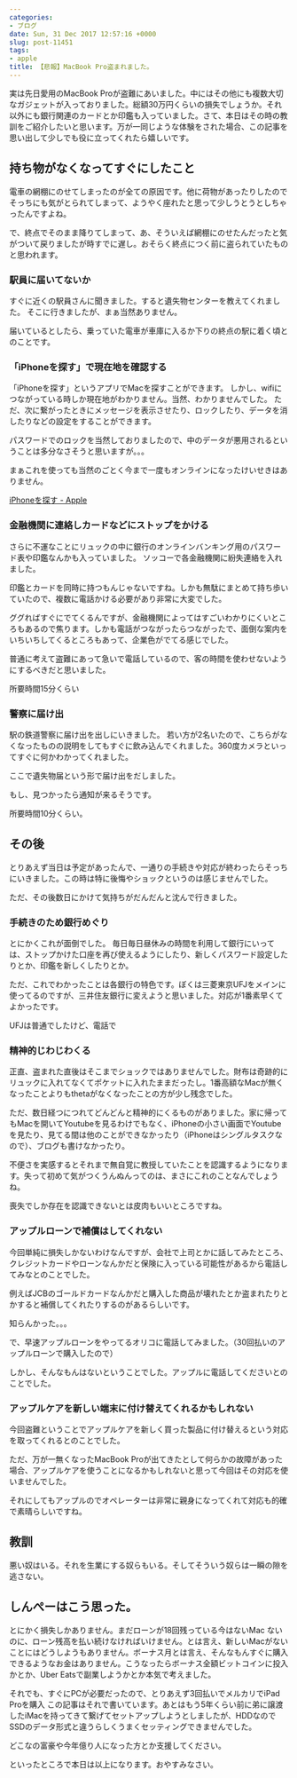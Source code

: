 ```yaml
---
categories:
- ブログ
date: Sun, 31 Dec 2017 12:57:16 +0000
slug: post-11451
tags:
- apple
title: 【悲報】MacBook Pro盗まれました。
---
```


実は先日愛用のMacBook Proが盗難にあいました。中にはその他にも複数大切なガジェットが入っておりました。総額30万円くらいの損失でしょうか。それ以外にも銀行関連のカードとか印鑑も入っていました。さて、本日はその時の教訓をご紹介したいと思います。万が一同じような体験をされた場合、この記事を思い出して少しでも役に立ってくれたら嬉しいです。

<!--more-->

<h2>持ち物がなくなってすぐにしたこと</h2>

電車の網棚にのせてしまったのが全ての原因です。他に荷物があったりしたのでそっちにも気がとられてしまって、ようやく座れたと思って少しうとうとしちゃったんですよね。

で、終点でそのまま降りてしまって、あ、そういえば網棚にのせたんだったと気がついて戻りましたが時すでに遅し。おそらく終点につく前に盗られていたものと思われます。

<h3>駅員に届いてないか</h3>

すぐに近くの駅員さんに聞きました。すると遺失物センターを教えてくれました。
そこに行きましたが、まぁ当然ありません。

届いているとしたら、乗っていた電車が車庫に入るか下りの終点の駅に着く頃とのことです。


<h3>「iPhoneを探す」で現在地を確認する</h3>

「iPhoneを探す」というアプリでMacを探すことができます。
しかし、wifiにつながっている時しか現在地がわかりません。当然、わかりませんでした。
ただ、次に繋がったときにメッセージを表示させたり、ロックしたり、データを消したりなどの設定をすることができます。

パスワードでのロックを当然しておりましたので、中のデータが悪用されるということは多分なさそうと思いますが。。。

まぁこれを使っても当然のごとく今まで一度もオンラインになったけいせきはありません。

<a href="https://itunes.apple.com/jp/app/iphone%E3%82%92%E6%8E%A2%E3%81%99/id376101648?mt=8">iPhoneを探す - Apple</a>

<h3>金融機関に連絡しカードなどにストップをかける</h3>

さらに不運なことにリュックの中に銀行のオンラインバンキング用のパスワード表や印鑑なんかも入っていました。
ソッコーで各金融機関に紛失連絡を入れました。

印鑑とカードを同時に持つもんじゃないですね。しかも無駄にまとめて持ち歩いていたので、複数に電話かける必要があり非常に大変でした。

ググればすぐにでてくるんですが、金融機関によってはすごいわかりにくいところもあるので焦ります。しかも電話がつながったらつながったで、面倒な案内をいちいちしてくるところもあって、企業色がでてる感じでした。

普通に考えて盗難にあって急いで電話しているので、客の時間を使わせないようにするべきだと思いました。

所要時間15分くらい

<h3>警察に届け出</h3>

駅の鉄道警察に届け出を出しにいきました。
若い方が2名いたので、こちらがなくなったものの説明をしてもすぐに飲み込んでくれました。360度カメラといってすぐに何かわかってくれました。

ここで遺失物届という形で届け出をだしました。

もし、見つかったら通知が来るそうです。

所要時間10分くらい。

<h2>その後</h2>

とりあえず当日は予定があったんで、一通りの手続きや対応が終わったらそっちにいきました。この時は特に後悔やショックというのは感じませんでした。

ただ、その後数日にかけて気持ちがだんだんと沈んで行きました。

<h3>手続きのため銀行めぐり</h3>

とにかくこれが面倒でした。
毎日毎日昼休みの時間を利用して銀行にいっては、ストップかけた口座を再び使えるようにしたり、新しくパスワード設定したりとか、印鑑を新しくしたりとか。

ただ、これでわかったことは各銀行の特色です。ぼくは三菱東京UFJをメインに使ってるのですが、三井住友銀行に変えようと思いました。対応が1番素早くてよかったです。

UFJは普通でしたけど、電話で

<h3>精神的じわじわくる</h3>

正直、盗まれた直後はそこまでショックではありませんでした。財布は奇跡的にリュックに入れてなくてポケットに入れたままだったし。1番高額なMacが無くなったことよりもthetaがなくなったことの方が少し残念でした。

ただ、数日経つにつれてどんどんと精神的にくるものがありました。家に帰ってもMacを開いてYoutubeを見るわけでもなく、iPhoneの小さい画面でYoutubeを見たり、見てる間は他のことができなかったり（iPhoneはシングルタスクなので）、ブログも書けなかったり。

不便さを実感するとそれまで無自覚に教授していたことを認識するようになります。失って初めて気がつくうんぬんってのは、まさにこれのことなんでしょうね。

喪失でしか存在を認識できないとは皮肉もいいところですね。

<h3>アップルローンで補償はしてくれない</h3>

今回単純に損失しかないわけなんですが、会社で上司とかに話してみたところ、クレジットカードやローンなんかだと保険に入っている可能性があるから電話してみなとのことでした。

例えばJCBのゴールドカードなんかだと購入した商品が壊れたとか盗まれたりとかすると補償してくれたりするのがあるらしいです。

知らんかった。。。

で、早速アップルローンをやってるオリコに電話してみました。（30回払いのアップルローンで購入したので）

しかし、そんなもんはないということでした。アップルに電話してくださいとのことでした。

<h3>アップルケアを新しい端末に付け替えてくれるかもしれない</h3>

今回盗難ということでアップルケアを新しく買った製品に付け替えるという対応を取ってくれるとのことでした。

ただ、万が一無くなったMacBook Proが出てきたとして何らかの故障があった場合、アップルケアを使うことになるかもしれないと思って今回はその対応を使いませんでした。

それにしてもアップルのでオペレーターは非常に親身になってくれて対応も的確で素晴らしいですね。

<h2>教訓</h2>

悪い奴はいる。それを生業にする奴らもいる。そしてそういう奴らは一瞬の隙を逃さない。

<h2>しんぺーはこう思った。</h2>

とにかく損失しかありません。まだローンが18回残っている今はないMac
ないのに、ローン残高を払い続けなければいけません。とは言え、新しいMacがないことにはどうしようもありません。ボーナス月とは言え、そんなもんすぐに購入できるようなお金はありません。こうなったらボーナス全額ビットコインに投入かとか、Uber Eatsで副業しようかとか本気で考えました。

それでも、すぐにPCが必要だったので、とりあえず3回払いでメルカリでiPad Proを購入
この記事はそれで書いています。あとはもう5年くらい前に弟に譲渡したiMacを持ってきて繋げてセットアップしようとしましたが、HDDなのでSSDのデータ形式と違うらしくうまくセッティングできませんでした。

どこなの富豪や今年億り人になった方とか支援してください。


といったところで本日は以上になります。おやすみなさい。